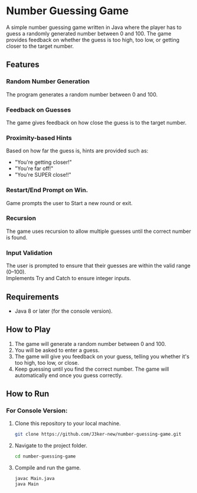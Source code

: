 # Number Guessing Game

A simple number guessing game written in Java where the player has to guess a randomly generated number between 0 and 100. The game provides feedback on whether the guess is too high, too low, or getting closer to the target number.

## Features

### Random Number Generation

The program generates a random number between 0 and 100.

### Feedback on Guesses

The game gives feedback on how close the guess is to the target number.

### Proximity-based Hints

Based on how far the guess is, hints are provided such as:
- "You're getting closer!"
- "You're far off!"
- "You're SUPER close!!"

### Restart/End Prompt on Win.

Game prompts the user to Start a new round or exit.

### Recursion

The game uses recursion to allow multiple guesses until the correct number is found.

### Input Validation

The user is prompted to ensure that their guesses are within the valid range (0–100).<br>
Implements Try and Catch to ensure integer inputs.
## Requirements

- Java 8 or later (for the console version).

## How to Play

1. The game will generate a random number between 0 and 100.
2. You will be asked to enter a guess.
3. The game will give you feedback on your guess, telling you whether it's too high, too low, or close.
4. Keep guessing until you find the correct number. The game will automatically end once you guess correctly.

## How to Run

### For Console Version:

1. Clone this repository to your local machine.
   
   ```bash
   git clone https://github.com/J3ker-new/number-guessing-game.git
2. Navigate to the project folder.
   
   ```bash
   cd number-guessing-game
3. Compile and run the game.
   ```bash
   javac Main.java
   java Main



